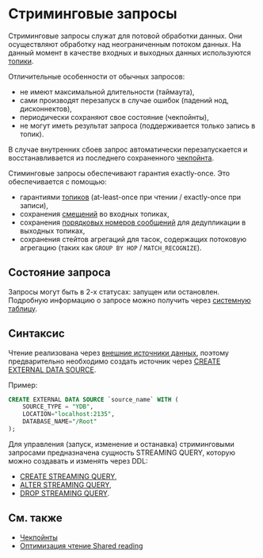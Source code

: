 # Стриминговые запросы

Стриминговые запросы служат для потовой обработки данных. Они осуществляют обработку над неограниченным потоком данных.
На данный момент в качестве входных и выходных данных используются [топики](../topic).

Отличительные особенности от обычных запросов:

- не имеют максимальной длительности (таймаута),
- сами производят перезапуск в случае ошибок (падений нод, дисконнектов),
- периодически сохраняют свое состояние (чекпойнты),
- не могут иметь результат запроса (поддерживается только запись в топик).

В случае внутренних сбоев запрос автоматически перезапускается и восстанавливается из последнего сохраненного [чекпойнта](checkpoints.md).

Стиминговые запросы обеспечивают гарантия exactly-once. Это обеспечивается с помощью:

- гарантиями [топиков](../topic) (at-least-once при чтении / exactly-once при записи),
- сохранения [смещений](../topic#offset) во входных топиках,
- сохранения [порядковых номеров сообщений](../topic#seqno) для дедупликации в выходных топиках,
- сохранения стейтов агрегаций для тасок, содержащих потоковую агрегацию (таких как `GROUP BY HOP` / `MATCH_RECOGNIZE`).

## Состояние запроса

Запросы могут быть в 2-х статусах: запущен или остановлен.
Подробную информацию о запросе можно получить через [системную таблицу](view.md).

## Синтаксис

Чтение реализована через [внешние источники данных](../datamodel/external_data_source), поэтому предварительно необходимо создать источник через [CREATE EXTERNAL DATA SOURCE](../../../yql/reference/syntax/create-external-data-source).

Пример:

```sql
CREATE EXTERNAL DATA SOURCE `source_name` WITH (
    SOURCE_TYPE = "YDB",
    LOCATION="localhost:2135",
    DATABASE_NAME="/Root"
);
```

Для управления (запуск, изменение и останавка) стриминговыми запросами предназначена сущность STREAMING QUERY, которую можно создавать и изменять через DDL:

- [CREATE STREAMING QUERY](../../../yql/reference/syntax/create-streaming-query),
- [ALTER STREAMING QUERY](../../../yql/reference/syntax/alter-streaming-query),
- [DROP STREAMING QUERY](../../../yql/reference/syntax/drop-streaming-query).

## См. также

- [Чекпойнты](checkpoints.md)
- [Оптимизация чтение Shared reading](shared_reading.md)